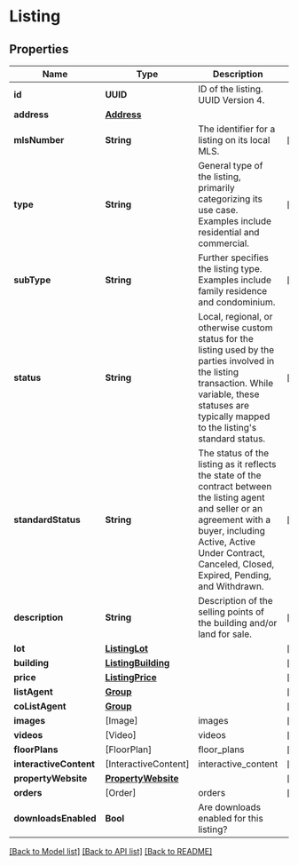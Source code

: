 # Listing

## Properties
Name | Type | Description | Notes
------------ | ------------- | ------------- | -------------
**id** | **UUID** | ID of the listing. UUID Version 4. | 
**address** | [**Address**](Address.md) |  | 
**mlsNumber** | **String** | The identifier for a listing on its local MLS.  | [optional] 
**type** | **String** | General type of the listing, primarily categorizing its use case. Examples include residential and commercial.  | [optional] 
**subType** | **String** | Further specifies the listing type. Examples include family residence and condominium. | [optional] 
**status** | **String** | Local, regional, or otherwise custom status for the listing used by the parties involved in the listing transaction. While variable, these statuses are typically mapped to the listing&#39;s standard status. | [optional] 
**standardStatus** | **String** | The status of the listing as it reflects the state of the contract between the listing agent and seller or an agreement with a buyer, including Active, Active Under Contract, Canceled, Closed, Expired, Pending, and Withdrawn. | [optional] 
**description** | **String** | Description of the selling points of the building and/or land for sale.  | [optional] 
**lot** | [**ListingLot**](ListingLot.md) |  | [optional] 
**building** | [**ListingBuilding**](ListingBuilding.md) |  | [optional] 
**price** | [**ListingPrice**](ListingPrice.md) |  | [optional] 
**listAgent** | [**Group**](Group.md) |  | [optional] 
**coListAgent** | [**Group**](Group.md) |  | [optional] 
**images** | [Image] | images | [optional] 
**videos** | [Video] | videos | [optional] 
**floorPlans** | [FloorPlan] | floor_plans | [optional] 
**interactiveContent** | [InteractiveContent] | interactive_content | [optional] 
**propertyWebsite** | [**PropertyWebsite**](PropertyWebsite.md) |  | [optional] 
**orders** | [Order] | orders | [optional] 
**downloadsEnabled** | **Bool** | Are downloads enabled for this listing? | 

[[Back to Model list]](../README.md#documentation-for-models) [[Back to API list]](../README.md#documentation-for-api-endpoints) [[Back to README]](../README.md)


